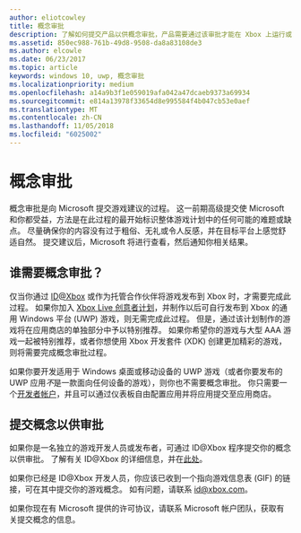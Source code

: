 ```yaml
---
author: eliotcowley
title: 概念审批
description: 了解如何提交产品以供概念审批，产品需要通过该审批才能在 Xbox 上运行或使用 Xbox Live。
ms.assetid: 850ec988-761b-49d8-9508-da8a83108de3
ms.author: elcowle
ms.date: 06/23/2017
ms.topic: article
keywords: windows 10, uwp, 概念审批
ms.localizationpriority: medium
ms.openlocfilehash: a14a9b3f1e059019afa042a47dcaeb9373a69934
ms.sourcegitcommit: e814a13978f33654d8e995584f4b047cb53e0aef
ms.translationtype: MT
ms.contentlocale: zh-CN
ms.lasthandoff: 11/05/2018
ms.locfileid: "6025002"
---
```

# <a name="concept-approval"></a>概念审批

概念审批是向 Microsoft 提交游戏建议的过程。 这一前期高级提交使 Microsoft 和你都受益，方法是在此过程的最开始标识整体游戏计划中的任何可能的难题或缺点。 尽量确保你的内容没有过于粗俗、无礼或令人反感，并在目标平台上感觉舒适自然。 提交建议后，Microsoft 将进行查看，然后通知你相关结果。

## <a name="who-needs-concept-approval"></a>谁需要概念审批？

仅当你通过 [ID@Xbox](http://www.xbox.com/Developers/id) 或作为托管合作伙伴将游戏发布到 Xbox 时，才需要完成此过程。 如果你加入 [Xbox Live 创意者计划](https://developer.microsoft.com/games/xbox/xboxlive/creator)，并制作以后可自行发布到 Xbox 的通用 Windows 平台 (UWP) 游戏，则无需完成此过程。 但是，通过该计划制作的游戏将在应用商店的单独部分中予以特别推荐。 如果你希望你的游戏与大型 AAA 游戏一起被特别推荐，或者你想使用 Xbox 开发套件 (XDK) 创建更加精彩的游戏，则将需要完成概念审批过程。

如果你要开发适用于 Windows 桌面或移动设备的 UWP 游戏（或者你要发布的 UWP 应用*不*是一款面向任何设备的游戏），则你也不需要概念审批。 你只需要一个[开发者帐户](https://go.microsoft.com/fwlink/?LinkId=817223)，并且可以通过仪表板自由配置应用并将应用提交至应用商店。

## <a name="submit-your-concept-for-approval"></a>提交概念以供审批

如果你是一名独立的游戏开发人员或发布者，可通过 ID@Xbox 程序提交你的概念以供审批。 了解有关 ID@Xbox 的详细信息，并在[此处](http://www.xbox.com/Developers/id)。

如果你已经是 ID@Xbox 开发人员，你应该已收到一个指向游戏信息表 (GIF) 的链接，可在其中提交你的游戏概念。 如有问题，请联系 [id@xbox.com](mailto:id@xbox.com)。

如果你现在有 Microsoft 提供的许可协议，请联系 Microsoft 帐户团队，获取有关提交概念的信息。